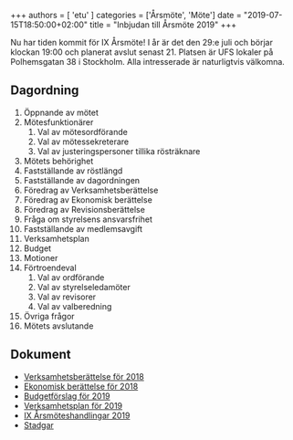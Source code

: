 +++
authors = [ 'etu' ]
categories = ['Årsmöte', 'Möte']
date = "2019-07-15T18:50:00+02:00"
title = "Inbjudan till Årsmöte 2019"
+++

Nu har tiden kommit för IX Årsmöte! I år är det den 29:e juli och börjar
klockan 19:00 och planerat avslut senast 21. Platsen är UFS lokaler på
Polhemsgatan 38 i Stockholm. Alla intresserade är naturligtvis välkomna.

Dagordning
----------
 1. Öppnande av mötet
 2. Mötesfunktionärer
    1. Val av mötesordförande
    2. Val av mötessekreterare
    3. Val av justeringspersoner tillika rösträknare
 3. Mötets behörighet
 4. Fastställande av röstlängd
 5. Fastställande av dagordningen
 6. Föredrag av Verksamhetsberättelse
 7. Föredrag av Ekonomisk berättelse
 8. Föredrag av Revisionsberättelse
 9. Fråga om styrelsens ansvarsfrihet
 10. Fastställande av medlemsavgift
 11. Verksamhetsplan
 12. Budget
 13. Motioner
 14. Förtroendeval
     1. Val av ordförande
     2. Val av styrelseledamöter
     3. Val av revisorer
     4. Val av valberedning
 15. Övriga frågor
 16. Mötets avslutande

Dokument
--------
- [Verksamhetsberättelse för 2018](/documents/2019/annual-meeting/annual-report-2018.pdf)
- [Ekonomisk berättelse för 2018](/documents/2019/annual-meeting/financial-report-2018.pdf)
- [Budgetförslag för 2019](/documents/2019/annual-meeting/proposed-budget-2019.pdf)
- [Verksamhetsplan för 2019](/documents/2019/annual-meeting/proposed-operation-plan-2019.pdf)
- [IX Årsmöteshandlingar 2019](/documents/2019/annual-meeting/combined-document.pdf)
- [Stadgar](/documents/stadgar.pdf)
